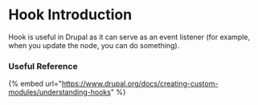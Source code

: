 # Hook Introduction

Hook is useful in Drupal as it can serve as an event listener (for example, when you update the node, you can do something).

### Useful Reference

{% embed url="https://www.drupal.org/docs/creating-custom-modules/understanding-hooks" %}
